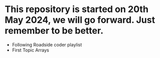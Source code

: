 # This repository is started on 20th May 2024, we will go forward. Just remember to be better.
- Following Roadside coder playlist
- First Topic Arrays